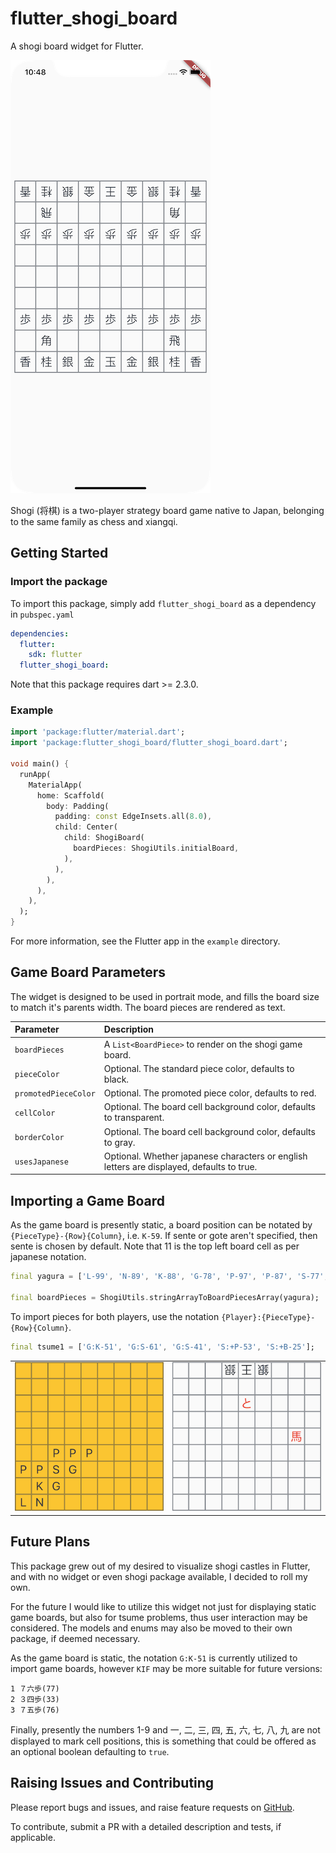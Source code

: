 # flutter_shogi_board

A shogi board widget for Flutter.

![](images/01.png)

Shogi (将棋) is a two-player strategy board game native to Japan, belonging to the same family as chess and xiangqi. 

## Getting Started

### Import the package

To import this package, simply add `flutter_shogi_board` as a dependency in `pubspec.yaml`

```yaml
dependencies:
  flutter:
    sdk: flutter
  flutter_shogi_board:
```

Note that this package requires dart >= 2.3.0.

### Example

```dart
import 'package:flutter/material.dart';
import 'package:flutter_shogi_board/flutter_shogi_board.dart';

void main() {
  runApp(
    MaterialApp(
      home: Scaffold(
        body: Padding(
          padding: const EdgeInsets.all(8.0),
          child: Center(
            child: ShogiBoard(
              boardPieces: ShogiUtils.initialBoard,
            ),
          ),
        ),
      ),
    ),
  );
}
```

For more information, see the Flutter app in the `example` directory.

## Game Board Parameters

The widget is designed to be used in portrait mode, and fills the board size to match it's parents width. The board pieces are rendered as text.

| Parameter            | Description                                                                               |
|:---------------------|:------------------------------------------------------------------------------------------|
| `boardPieces`        | A `List<BoardPiece>` to render on the shogi game board.                                   |
| `pieceColor`         | Optional. The standard piece color, defaults to black.                                    |
| `promotedPieceColor` | Optional. The promoted piece color, defaults to red.                                      |
| `cellColor`          | Optional. The board cell background color, defaults to transparent.                       |
| `borderColor`        | Optional. The board cell background color, defaults to gray.                              |
| `usesJapanese`       | Optional. Whether japanese characters or english letters are displayed, defaults to true. |

## Importing a Game Board

As the game board is presently static, a board position can be notated by `{PieceType}-{Row}{Column}`, i.e. `K-59`. If sente or gote aren't specified, then sente is chosen by default. Note that 11 is the top left board cell as per japanese notation.

```dart
final yagura = ['L-99', 'N-89', 'K-88', 'G-78', 'P-97', 'P-87', 'S-77', 'G-67', 'P-76', 'P-66', 'P-56'];

final boardPieces = ShogiUtils.stringArrayToBoardPiecesArray(yagura);
```

To import pieces for both players, use the notation `{Player}:{PieceType}-{Row}{Column}`.

```dart
final tsume1 = ['G:K-51', 'G:S-61', 'G:S-41', 'S:+P-53', 'S:+B-25'];
```

|                    |                    |
|:-------------------|:-------------------|
| ![](images/02.png) | ![](images/03.png) |


## Future Plans

This package grew out of my desired to visualize shogi castles in Flutter, and with no widget or even shogi package available, I decided to roll my own.

For the future I would like to utilize this widget not just for displaying static game boards, but also for tsume problems, thus user interaction may be considered. The models and enums may also be moved to their own package, if deemed necessary.

As the game board is static, the notation `G:K-51` is currently utilized to import game boards, however `KIF` may be more suitable for future versions:

```
1 ７六歩(77)
2 ３四歩(33)
3 ７五歩(76)
```

Finally, presently the numbers 1-9 and 一, 二, 三, 四, 五, 六, 七, 八, 九 are not displayed to mark cell positions, this is something that could be offered as an optional boolean defaulting to `true`.

## Raising Issues and Contributing

Please report bugs and issues, and raise feature requests on [GitHub](https://github.com/defuncart/flutter_shogi_board/issues).

To contribute, submit a PR with a detailed description and tests, if applicable.
